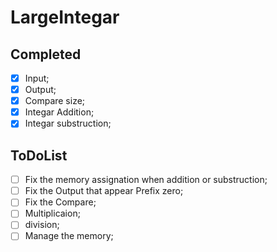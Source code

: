 # LargeIntegar
## Completed
- [x] Input;
- [x] Output;
- [x] Compare size;
- [x] Integar Addition;
- [x] Integar substruction;

## ToDoList
- [ ] Fix the memory assignation when addition or substruction;
- [ ] Fix the Output that appear Prefix zero;
- [ ] Fix the Compare;
- [ ] Multiplicaion;
- [ ] division;
- [ ] Manage the memory;